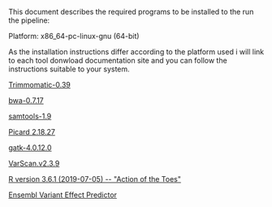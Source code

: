 This document describes the required programs to be installed to the run the pipeline:

Platform: x86_64-pc-linux-gnu (64-bit)

As the installation instructions differ according to the platform used i will link to each tool donwload documentation site and you can
follow the instructions suitable to your system.

[Trimmomatic-0.39](http://www.usadellab.org/cms/?page=trimmomatic)

[bwa-0.7.17](http://bio-bwa.sourceforge.net/bwa.shtml)

[samtools-1.9](http://www.htslib.org/doc/)

[Picard 2.18.27](https://broadinstitute.github.io/picard/)

[gatk-4.0.12.0](https://github.com/broadinstitute/gatk/releases)

[VarScan.v2.3.9](http://varscan.sourceforge.net/)

[R version 3.6.1 (2019-07-05) -- "Action of the Toes"](https://cran.r-project.org/bin/windows/base/)

[Ensembl Variant Effect Predictor](https://www.ensembl.org/info/docs/tools/vep/index.html)
